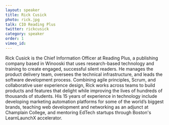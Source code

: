 ```yaml
---
layout: speaker
title: Rick Cusick
photo: rick.jpg
talk: CIO Reading Plus
twitter: rickcusick
category: speaker
order: 1
vimeo_id:
---
```


Rick Cusick is the Chief Information Officer at Reading Plus, a publishing company based in Winooski that uses research-based technology and training to create engaged, successful silent readers. He manages the product delivery team, oversees the technical infrastructure, and leads the software development process.  Combining agile principles, Scrum, and collaborative user experience design, Rick works across teams to build products and features that delight while improving the lives of hundreds of thousands of students. His 15 years of experience in technology include developing marketing automation platforms for some of the world’s biggest brands, teaching web development and networking as an adjunct at Champlain College, and mentoring EdTech startups through Boston's LearnLaunchX accelerator.
